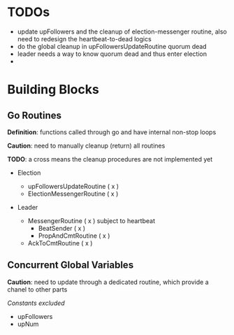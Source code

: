 # TODOs
- update upFollowers and the cleanup of  election-messenger routine, also need to redesign the heartbeat-to-dead logics
- do the global cleanup in upFollowersUpdateRoutine quorum dead
- leader needs a way to know quorum dead and thus enter election
- 

# Building Blocks

## Go Routines
**Definition**: functions called through go and have internal non-stop loops

**Caution**: need to manually cleanup (return) all routines

**TODO**: a cross means the cleanup procedures are not implemented yet  

- Election
    - upFollowersUpdateRoutine ( x )
    - ElectionMessengerRoutine ( x )

- Leader
    - MessengerRoutine ( x ) subject to heartbeat 
        - BeatSender ( x )
        - PropAndCmtRoutine ( x )
    - AckToCmtRoutine ( x )

## Concurrent Global Variables
**Caution**: need to update through a dedicated routine, which provide a chanel to other parts

_Constants excluded_
- upFollowers
- upNum


